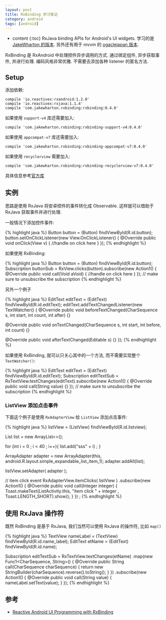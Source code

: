 ```yaml
---
layout: post
title: RxBinding 学习笔记
category: android
tags: [android]
---
```

* content
{:toc}
RxJava binding APIs for Android's UI widgets. 学习的是 [JakeWharton 的版本](https://github.com/JakeWharton/RxBinding). 另外还有用于 mvvm 的 [ogaclejapan 版本](https://github.com/ogaclejapan/RxBinding).

RxBinding 是 RxAndroid 中处理控件异步调用的方式. 通过绑定组件, 异步获取事件, 并进行处理. 编码风格非常优雅. 不需要去添加各种 listener 的匿名方法.

## Setup

添加依赖:

```
compile 'io.reactivex:rxandroid:1.2.0'
compile 'io.reactivex:rxjava:1.1.4'
compile 'com.jakewharton.rxbinding:rxbinding:0.4.0'
```

如果使用 `support-v4` 库还需要加入:

```
compile 'com.jakewharton.rxbinding:rxbinding-support-v4:0.4.0'
```

如果使用 `appcompat-v7` 库还需要加入:

```
compile 'com.jakewharton.rxbinding:rxbinding-appcompat-v7:0.4.0'
```

如果使用 `recyclerview` 需要加入:

```
compile 'com.jakewharton.rxbinding:rxbinding-recyclerview-v7:0.4.0'
```

具体信息参考[官方库](https://github.com/JakeWharton/RxBinding)

## 实例

思路是使用 RxJava 将安卓控件的事件转化成 Observable. 这样就可以借助于 RxJava 获取事件并进行处理.

一般情况下添加控件事件:

{% highlight java %}
Button button = (Button) findViewById(R.id.button);
button.setOnClickListener(new View.OnClickListener() {
   @Override
   public void onClick(View v) {
      //handle on click here
   }
});
{% endhighlight %}

如果使用 RxBinding:

{% highlight java %}
Button button = (Button) findViewById(R.id.button);
Subscription buttonSub = RxView.clicks(button).subscribe(new Action1<Void>() {
   @Override
   public void call(Void aVoid) {
      //handle on click here
   }
});
// make sure to unsubscribe the subscription
{% endhighlight %}

另外一个例子

{% highlight java %}
EditText editText = (EditText) findViewById(R.id.editText);
editText.addTextChangedListener(new TextWatcher() {
   @Override
   public void beforeTextChanged(CharSequence s, int start, int count, int after) {}

   @Override
   public void onTextChanged(CharSequence s, int start, int before, int count) {}

   @Override
   public void afterTextChanged(Editable s) {}
});
{% endhighlight %}

如果使用 RxBinding, 就可以只关心其中的一个方法, 而不需要实现整个 `TextWatcher()`:

{% highlight java %}
EditText editText = (EditText) findViewById(R.id.editText);
Subscription editTextSub = RxTextView.textChanges(editText).subscribe(new Action1<String>() {
   @Override
   public void call(String value) {}
});
// make sure to unsubscribe the subscription
{% endhighlight %}

### ListView 添加点击事件

下面这个例子是使用 `RxAdapterView` 给 `ListView` 添加点击事件:

{% highlight java %}
listView = (ListView) findViewById(R.id.listview);

List<String> list = new ArrayList<>();

for (int i = 0 ; i < 40 ; i++){
    list.add("sss" + i) ;
}

ArrayAdapter<String> adapter = new ArrayAdapter<String>(this, android.R.layout.simple_expandable_list_item_1);
adapter.addAll(list);

listView.setAdapter( adapter );

// item click event
RxAdapterView.itemClicks( listView )
    .subscribe(new Action1<Integer>() {
        @Override
        public void call(Integer integer) {
            Toast.makeText(ListActivity.this, "item click " + integer , Toast.LENGTH_SHORT).show();
        }
    }) ;
{% endhighlight %}


## 使用 RxJava 操作符

既然 RxBinding 是基于 RxJava, 我们当然可以使用 RxJava 的操作符, 比如 `map()`

{% highlight java %}
TextView nameLabel = (TextView) findViewById(R.id.name_label);
EditText etName = (EditText) findViewById(R.id.name);

Subscription editTextSub =
    RxTextView.textChanges(etName)
            .map(new Func1<CharSequence, String>() {
                @Override
                public String call(CharSequence charSequence) {
                    return new StringBuilder(charSequence).reverse().toString();
                }
            })
            .subscribe(new Action1<String>() {
                @Override
                public void call(String value) {
                    nameLabel.setText(value);
                }
            });
{% endhighlight %}

## 参考

* [Reactive Android UI Programming with RxBinding](https://realm.io/news/donn-felker-reactive-android-ui-programming-with-rxbinding/)
